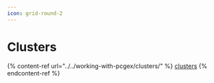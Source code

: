 ```yaml
---
icon: grid-round-2
---
```


# Clusters

{% content-ref url="../../working-with-pcgex/clusters/" %}
[clusters](../../working-with-pcgex/clusters/)
{% endcontent-ref %}

